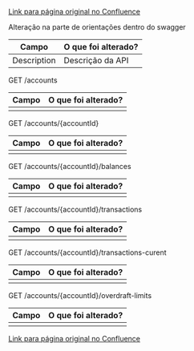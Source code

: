 [Link para página original no Confluence](https://openfinancebrasil.atlassian.net/wiki/spaces/OF/pages/225345717)

Alteração na parte de orientações dentro do swagger

| **Campo** | **O que foi alterado?** |
| --- | --- |
| Description | Descrição da API |

 GET /accounts

| **Campo** | **O que foi alterado?** |
| --- | --- |
|  |  |

 GET /accounts/{accountId}

| **Campo** | **O que foi alterado?** |
| --- | --- |
|  |  |

 GET /accounts/{accountId}/balances

| **Campo** | **O que foi alterado?** |
| --- | --- |
|  |  |

 GET /accounts/{accountId}/transactions

| **Campo** | **O que foi alterado?** |
| --- | --- |
|  |  |

 GET /accounts/{accountId}/transactions-curent

| **Campo** | **O que foi alterado?** |
| --- | --- |
|  |  |

 GET /accounts/{accountId}/overdraft-limits

| **Campo** | **O que foi alterado?** |
| --- | --- |
|  |  |

[Link para página original no Confluence](https://openfinancebrasil.atlassian.net/wiki/spaces/OF/pages/225345717)